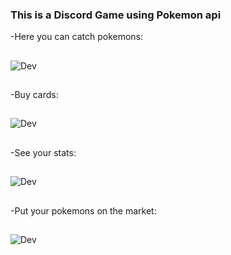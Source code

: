### This is a Discord Game using Pokemon api

-Here you can catch pokemons:
##
![Dev](https://media.discordapp.net/attachments/587446659835756546/878327661783580752/unknown.png)
##
-Buy cards:
##
![Dev](https://media.discordapp.net/attachments/587446659835756546/878327774375456839/unknown.png)
##
-See your stats:
##
![Dev](https://media.discordapp.net/attachments/587446659835756546/878327904755417108/unknown.png?width=765&height=670)
##
-Put your pokemons on the market:
##
![Dev](https://media.discordapp.net/attachments/587446659835756546/878328592797433976/unknown.png)